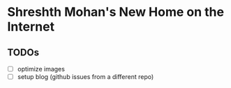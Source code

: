 # Shreshth Mohan's New Home on the Internet

## TODOs

- [ ] optimize images
- [ ] setup blog (github issues from a different repo)

